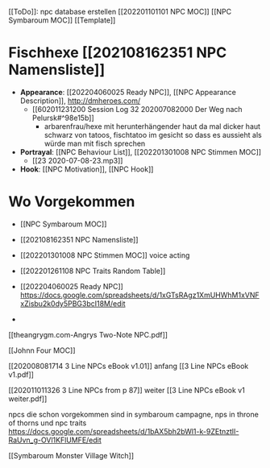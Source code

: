 [[ToDo]]: npc database erstellen
[[202201101101 NPC MOC]]
[[NPC Symbaroum MOC]]
 [[Template]]

# Fischhexe [[202108162351 NPC Namensliste]]
- **Appearance**: [[202204060025 Ready NPC]], [[NPC Appearance Description]], http://dmheroes.com/
	- [[602011231200 Session Log 32 202007082000 Der Weg nach Pelursk#^98e15b]]
		- arbarenfrau/hexe mit herunterhängender haut da mal dicker haut schwarz von tatoos, fischtatoo im gesicht so dass es aussieht als würde man mit fisch sprechen
- **Portrayal**: [[NPC Behaviour List]], [[202201301008 NPC Stimmen MOC]]
	-  [[23 2020-07-08-23.mp3]]
- **Hook**: [[NPC Motivation]], [[NPC Hook]]

# Wo Vorgekommen


- [[NPC Symbaroum MOC]]
- [[202108162351 NPC Namensliste]] 
- [[202201301008 NPC Stimmen MOC]] voice acting
- [[202201261108 NPC Traits Random Table]]
- [[202204060025 Ready NPC]] https://docs.google.com/spreadsheets/d/1xGTsRAgz1XmUHWhM1xVNFxZisbu2k0dy5PBG3bcI18M/edit

- 


[[theangrygm.com-Angrys Two-Note NPC.pdf]]

[[Johnn Four MOC]]


 [[202008081714 3 Line NPCs eBook v1.01]] anfang [[3 Line NPCs eBook v1.pdf]]

[[202011011326 3 Line NPCs from p 87]] weiter  [[3 Line NPCs eBook v1 weiter.pdf]]

npcs die schon vorgekommen sind in symbaroum campagne, nps in throne of thorns  und npc traits
https://docs.google.com/spreadsheets/d/1bAX5bh2bWl1-k-9ZEtnztlI-RaUvn_g-OVl1KFlUMFE/edit



[[Symbaroum Monster Village Witch]]